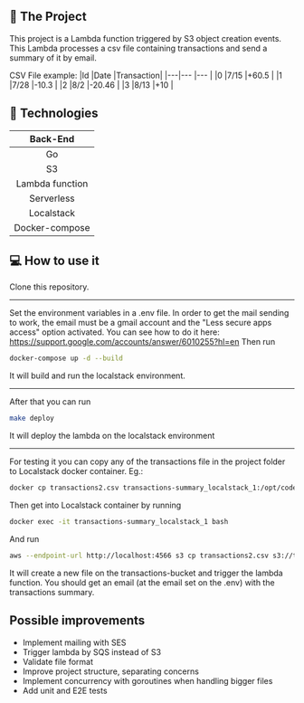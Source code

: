 ## :file_folder: The Project
This project is a Lambda function triggered by S3 object creation events. This Lambda processes a csv file containing transactions and send a summary of it by email.

CSV File example:
|Id |Date   |Transaction|
|---|---    |---        |
|0  |7/15   |+60.5      |
|1  |7/28   |-10.3      |
|2  |8/2    |-20.46     |
|3  |8/13   |+10        |

## :rocket: Technologies
|   Back-End       |
| :---:            |
| Go               |
| S3               |
| Lambda function  |
| Serverless       |
| Localstack       |
| Docker-compose   |

## :computer: How to use it
Clone this repository.
___
Set the environment variables in a .env file.
In order to get the mail sending to work, the email must be a gmail account and the "Less secure apps access" option activated.
You can see how to do it here: https://support.google.com/accounts/answer/6010255?hl=en
Then run
```bash
docker-compose up -d --build
```
It will build and run the localstack environment.
___
After that you can run
```bash
make deploy
```
It will deploy the lambda on the localstack environment
___
For testing it you can copy any of the transactions file in the project folder to Localstack docker container. Eg.:
```bash
docker cp transactions2.csv transactions-summary_localstack_1:/opt/code/localstack
```

Then get into Localstack container by running
```bash
docker exec -it transactions-summary_localstack_1 bash
```

And run
```bash
aws --endpoint-url http://localhost:4566 s3 cp transactions2.csv s3://transactions-bucket
```
It will create a new file on the transactions-bucket and trigger the lambda function. You should get an email (at the email set on the .env) with the transactions summary.

## Possible improvements
- Implement mailing with SES
- Trigger lambda by SQS instead of S3
- Validate file format
- Improve project structure, separating concerns
- Implement concurrency with goroutines when handling bigger files
- Add unit and E2E tests